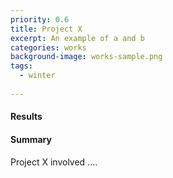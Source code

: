 ```yaml
---
priority: 0.6
title: Project X
excerpt: An example of a and b
categories: works
background-image: works-sample.png
tags:
  - winter
  
---
```


#### Results

#### Summary

Project X involved ....
